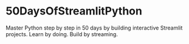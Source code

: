# 50DaysOfStreamlitPython
Master Python step by step in 50 days by building interactive Streamlit projects. Learn by doing. Build by streaming.
